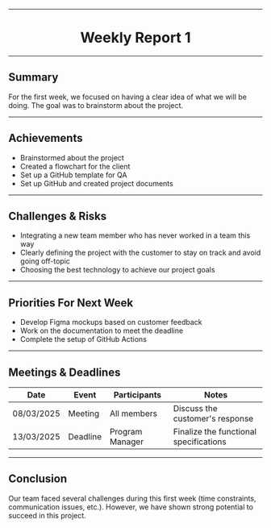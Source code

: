 
<div align="center">

---

# Weekly Report 1 


</div>

---

## Summary  

For the first week, we focused on having a clear idea of what we will be doing. The goal was to brainstorm about the project.  

---

## Achievements  

- Brainstormed about the project  
- Created a flowchart for the client  
- Set up a GitHub template for QA  
- Set up GitHub and created project documents  

---

## Challenges & Risks  

- Integrating a new team member who has never worked in a team this way  
- Clearly defining the project with the customer to stay on track and avoid going off-topic  
- Choosing the best technology to achieve our project goals  

---

## Priorities For Next Week  

- Develop Figma mockups based on customer feedback  
- Work on the documentation to meet the deadline  
- Complete the setup of GitHub Actions  

---

## Meetings & Deadlines  

| Date       | Event    | Participants    | Notes                                  |
|------------|----------|-----------------|----------------------------------------|
| 08/03/2025 | Meeting  | All members     | Discuss the customer's response        |
| 13/03/2025 | Deadline | Program Manager | Finalize the functional specifications |

---

## Conclusion  

Our team faced several challenges during this first week (time constraints, communication issues, etc.). However, we have shown strong potential to succeed in this project.  
